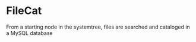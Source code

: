 FileCat
=======

From a starting node in the systemtree, files are searched and cataloged in a MySQL database
